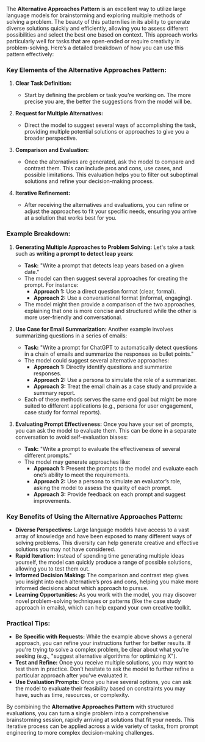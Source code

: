 The **Alternative Approaches Pattern** is an excellent way to utilize large language models for brainstorming and exploring multiple methods of solving a problem. The beauty of this pattern lies in its ability to generate diverse solutions quickly and efficiently, allowing you to assess different possibilities and select the best one based on context. This approach works particularly well for tasks that are open-ended or require creativity in problem-solving. Here’s a detailed breakdown of how you can use this pattern effectively:

### Key Elements of the Alternative Approaches Pattern:

1. **Clear Task Definition:**
    
    - Start by defining the problem or task you're working on. The more precise you are, the better the suggestions from the model will be.
2. **Request for Multiple Alternatives:**
    
    - Direct the model to suggest several ways of accomplishing the task, providing multiple potential solutions or approaches to give you a broader perspective.
3. **Comparison and Evaluation:**
    
    - Once the alternatives are generated, ask the model to compare and contrast them. This can include pros and cons, use cases, and possible limitations. This evaluation helps you to filter out suboptimal solutions and refine your decision-making process.
4. **Iterative Refinement:**
    
    - After receiving the alternatives and evaluations, you can refine or adjust the approaches to fit your specific needs, ensuring you arrive at a solution that works best for you.

### Example Breakdown:

1. **Generating Multiple Approaches to Problem Solving:** Let's take a task such as **writing a prompt to detect leap years**:
    
    - **Task:** "Write a prompt that detects leap years based on a given date."
    - The model can then suggest several approaches for creating the prompt. For instance:
        - **Approach 1:** Use a direct question format (clear, formal).
        - **Approach 2:** Use a conversational format (informal, engaging).
    - The model might then provide a comparison of the two approaches, explaining that one is more concise and structured while the other is more user-friendly and conversational.
2. **Use Case for Email Summarization:** Another example involves summarizing questions in a series of emails:
    
    - **Task:** "Write a prompt for ChatGPT to automatically detect questions in a chain of emails and summarize the responses as bullet points."
    - The model could suggest several alternative approaches:
        - **Approach 1:** Directly identify questions and summarize responses.
        - **Approach 2:** Use a persona to simulate the role of a summarizer.
        - **Approach 3:** Treat the email chain as a case study and provide a summary report.
    - Each of these methods serves the same end goal but might be more suited to different applications (e.g., persona for user engagement, case study for formal reports).
3. **Evaluating Prompt Effectiveness:** Once you have your set of prompts, you can ask the model to evaluate them. This can be done in a separate conversation to avoid self-evaluation biases:
    
    - **Task:** "Write a prompt to evaluate the effectiveness of several different prompts."
    - The model may generate approaches like:
        - **Approach 1:** Present the prompts to the model and evaluate each one’s ability to meet the requirements.
        - **Approach 2:** Use a persona to simulate an evaluator’s role, asking the model to assess the quality of each prompt.
        - **Approach 3:** Provide feedback on each prompt and suggest improvements.

### Key Benefits of Using the Alternative Approaches Pattern:

- **Diverse Perspectives:** Large language models have access to a vast array of knowledge and have been exposed to many different ways of solving problems. This diversity can help generate creative and effective solutions you may not have considered.
- **Rapid Iteration:** Instead of spending time generating multiple ideas yourself, the model can quickly produce a range of possible solutions, allowing you to test them out.
- **Informed Decision Making:** The comparison and contrast step gives you insight into each alternative’s pros and cons, helping you make more informed decisions about which approach to pursue.
- **Learning Opportunities:** As you work with the model, you may discover novel problem-solving techniques or patterns (like the case study approach in emails), which can help expand your own creative toolkit.

### Practical Tips:

- **Be Specific with Requests:** While the example above shows a general approach, you can refine your instructions further for better results. If you're trying to solve a complex problem, be clear about what you're seeking (e.g., "suggest alternative algorithms for optimizing X").
- **Test and Refine:** Once you receive multiple solutions, you may want to test them in practice. Don’t hesitate to ask the model to further refine a particular approach after you've evaluated it.
- **Use Evaluation Prompts:** Once you have several options, you can ask the model to evaluate their feasibility based on constraints you may have, such as time, resources, or complexity.

By combining the **Alternative Approaches Pattern** with structured evaluations, you can turn a single problem into a comprehensive brainstorming session, rapidly arriving at solutions that fit your needs. This iterative process can be applied across a wide variety of tasks, from prompt engineering to more complex decision-making challenges.